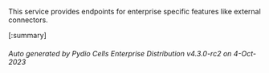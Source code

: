 






This service provides endpoints for enterprise specific features like external connectors.

[:summary]

###### Auto generated by Pydio Cells Enterprise Distribution v4.3.0-rc2 on 4-Oct-2023
